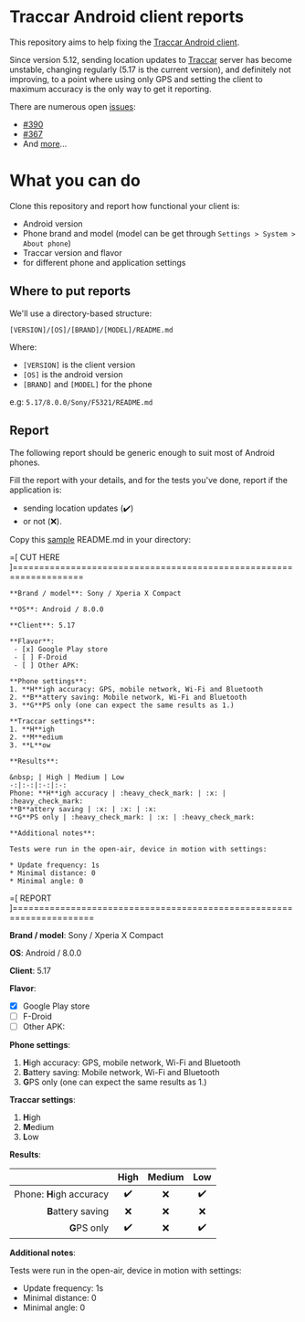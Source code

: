 # Traccar Android client reports

This repository aims to help fixing the [Traccar Android client](https://github.com/traccar/traccar-client-android).

Since version 5.12, sending location updates to [Traccar](https://traccar.org) server has become unstable, changing
regularly (5.17 is the current version), and definitely not improving,
to a point where using only GPS and setting the client to maximum accuracy is the only way to get it reporting.

There are numerous open [issues](https://github.com/traccar/traccar-client-android/issues):
* [#390](https://github.com/traccar/traccar-client-android/issues/390)
* [#367](https://github.com/traccar/traccar-client-android/issues/367)
* And [more](https://github.com/traccar/traccar-client-android/issues?utf8=%E2%9C%93&q=is%3Aissue+is%3Aopen+location)...

# What you can do

Clone this repository and report how functional your client is:

* Android version
* Phone brand and model (model can be get through `Settings > System > About phone`)
* Traccar version and flavor
* for different phone and application settings

## Where to put reports

We'll use a directory-based structure:

`[VERSION]/[OS]/[BRAND]/[MODEL]/README.md`

Where:

* `[VERSION]` is the client version
* `[OS]` is the android version
* `[BRAND]` and `[MODEL]` for the phone

e.g: `5.17/8.0.0/Sony/F5321/README.md`

## Report

The following report should be generic enough to suit most of Android phones.

Fill the report with your details, and for the tests you've done, report if the
application is:

* sending location updates (:heavy_check_mark:)
* or not (:x:).

Copy this [sample](https://github.com/oliv3/traccar-client-android-reports/tree/wip/5.17/8.0.0/Sony/F5321) README.md in your directory:

=[ CUT HERE ]===================================================================

```
**Brand / model**: Sony / Xperia X Compact

**OS**: Android / 8.0.0

**Client**: 5.17

**Flavor**:
 - [x] Google Play store
 - [ ] F-Droid
 - [ ] Other APK:

**Phone settings**:
1. **H**igh accuracy: GPS, mobile network, Wi-Fi and Bluetooth
2. **B**attery saving: Mobile network, Wi-Fi and Bluetooth
3. **G**PS only (one can expect the same results as 1.)

**Traccar settings**:
1. **H**igh
2. **M**edium
3. **L**ow

**Results**:

&nbsp; | High | Medium | Low
-:|:-:|:-:|:-:
Phone: **H**igh accuracy | :heavy_check_mark: | :x: | :heavy_check_mark:
**B**attery saving | :x: | :x: | :x:
**G**PS only | :heavy_check_mark: | :x: | :heavy_check_mark:

**Additional notes**:

Tests were run in the open-air, device in motion with settings:

* Update frequency: 1s
* Minimal distance: 0
* Minimal angle: 0
```

=[ REPORT ]=====================================================================

**Brand / model**: Sony / Xperia X Compact

**OS**: Android / 8.0.0

**Client**: 5.17

**Flavor**:
 - [x] Google Play store
 - [ ] F-Droid
 - [ ] Other APK:

**Phone settings**:
1. **H**igh accuracy: GPS, mobile network, Wi-Fi and Bluetooth
2. **B**attery saving: Mobile network, Wi-Fi and Bluetooth
3. **G**PS only (one can expect the same results as 1.)

**Traccar settings**:
1. **H**igh
2. **M**edium
3. **L**ow

**Results**:

&nbsp; | High | Medium | Low
-:|:-:|:-:|:-:
Phone: **H**igh accuracy | :heavy_check_mark: | :x: | :heavy_check_mark:
**B**attery saving | :x: | :x: | :x:
**G**PS only | :heavy_check_mark: | :x: | :heavy_check_mark:

**Additional notes**:

Tests were run in the open-air, device in motion with settings:

* Update frequency: 1s
* Minimal distance: 0
* Minimal angle: 0

